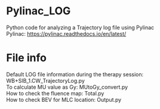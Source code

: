 # Pylinac_LOG

Python code for analyzing a Trajectory log file using Pylinac<br/>
Pylinac: https://pylinac.readthedocs.io/en/latest/

# File info
Default LOG file information during the therapy session: WB+SIB_1.CW_TrajectoryLog.py<br/>
To calculate MU value as Gy: MUtoGy_convert.py<br/>
How to check the fluence map: Total.py<br/>
How to check BEV for MLC location: Output.py
